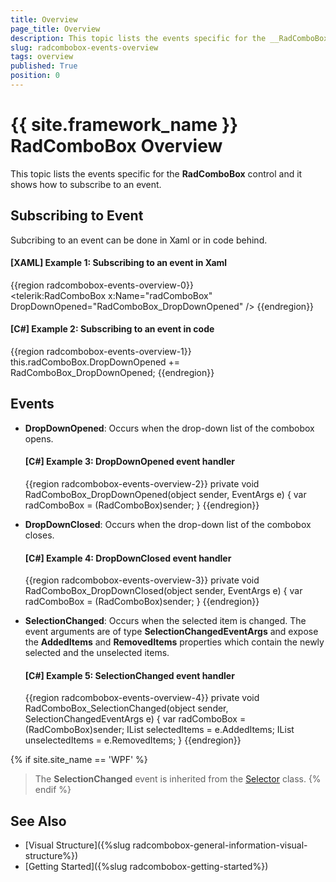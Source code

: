 ```yaml
---
title: Overview
page_title: Overview
description: This topic lists the events specific for the __RadComboBox__ control and it shows how to subscribe to an event.
slug: radcombobox-events-overview
tags: overview
published: True
position: 0
---
```


# {{ site.framework_name }} RadComboBox Overview

This topic lists the events specific for the __RadComboBox__ control and it shows how to subscribe to an event.

## Subscribing to Event

Subcribing to an event can be done in Xaml or in code behind.

#### __[XAML] Example 1: Subscribing to an event in Xaml__
{{region radcombobox-events-overview-0}}	
	<telerik:RadComboBox x:Name="radComboBox" DropDownOpened="RadComboBox_DropDownOpened" />
{{endregion}}

#### __[C#] Example 2: Subscribing to an event in code__
{{region radcombobox-events-overview-1}}
	 this.radComboBox.DropDownOpened += RadComboBox_DropDownOpened;
{{endregion}}

## Events

* __DropDownOpened__: Occurs when the drop-down list of the combobox opens. 

	#### __[C#] Example 3: DropDownOpened event handler__
	{{region radcombobox-events-overview-2}}
		private void RadComboBox_DropDownOpened(object sender, EventArgs e)
        {
            var radComboBox = (RadComboBox)sender;
        }
	{{endregion}}

* __DropDownClosed__: Occurs when the drop-down list of the combobox closes. 

	#### __[C#] Example 4: DropDownClosed event handler__
	{{region radcombobox-events-overview-3}}
		private void RadComboBox_DropDownClosed(object sender, EventArgs e)
        {
            var radComboBox = (RadComboBox)sender;
        }
	{{endregion}}

* __SelectionChanged__: Occurs when the selected item is changed. The event arguments are of type __SelectionChangedEventArgs__ and expose the __AddedItems__ and __RemovedItems__ properties which contain the newly selected and the unselected items.

	#### __[C#] Example 5: SelectionChanged event handler__
	{{region radcombobox-events-overview-4}}
		private void RadComboBox_SelectionChanged(object sender, SelectionChangedEventArgs e)
        {
            var radComboBox = (RadComboBox)sender;
            IList selectedItems = e.AddedItems;
            IList unselectedItems = e.RemovedItems;
        }
	{{endregion}}

{% if site.site_name == 'WPF' %}
>The __SelectionChanged__ event is inherited from the [Selector](https://docs.microsoft.com/en-us/dotnet/api/system.windows.controls.primitives.selector?view=net-5.0) class. 
{% endif %}

## See Also
 * [Visual Structure]({%slug radcombobox-general-information-visual-structure%})
 * [Getting Started]({%slug radcombobox-getting-started%})
